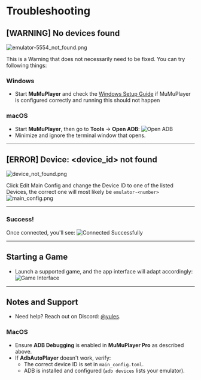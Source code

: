 # Troubleshooting

## [WARNING] No devices found
![emulator-5554_not_found.png](../images/app/no_devices_found.png)

This is a Warning that does not necessarily need to be fixed. You can try following things:

### Windows
- Start **MuMuPlayer** and check the [Windows Setup Guide](windows-setup.md) if MuMuPlayer is configured correctly and running this should not happen

### macOS
- Start **MuMuPlayer**, then go to **Tools** → **Open ADB**:
  ![Open ADB](../images/macos/mumu_player_pro_open_adb.png)
- Minimize and ignore the terminal window that opens.

---

## [ERROR] Device: <device_id> not found
![device_not_found.png](../images/app/device_not_found.png)

Click Edit Main Config and change the Device ID to one of the listed Devices, the correct one will most likely be `emulator-<number>`
![main_config.png](../images/app/main_config.png)

---

### Success!
Once connected, you'll see:
![Connected Successfully](../images/app/successfully_connected.png)

---

## Starting a Game
- Launch a supported game, and the app interface will adapt accordingly:
  ![Game Interface](../images/app/afk_journey.png)

---

## Notes and Support
- Need help? Reach out on Discord: [@yules](https://discord.com/users/518169167048998913).

### MacOS
- Ensure **ADB Debugging** is enabled in **MuMuPlayer Pro** as described above.
- If **AdbAutoPlayer** doesn't work, verify:
  - The correct device ID is set in `main_config.toml`.
  - ADB is installed and configured (`adb devices` lists your emulator).
